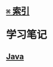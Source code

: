 # <p align=left><sub>[`⌘` 索引](https://github.com/KrLite/BrokenThoughts)</sub></p> <p align=left>学习笔记</p>

## [Java](java)
